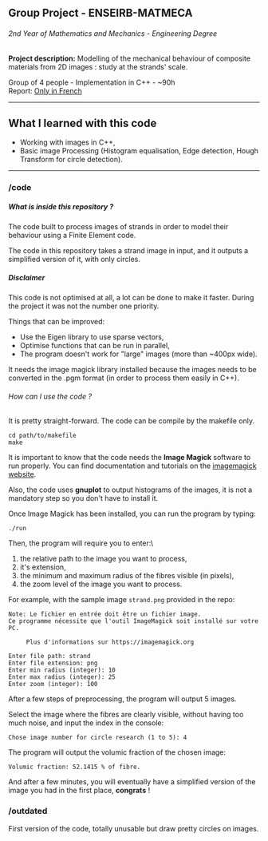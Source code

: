 ## Group Project - ENSEIRB-MATMECA
###### 2nd Year of Mathematics and Mechanics - Engineering Degree

**Project description:** Modelling of the mechanical behaviour of composite materials from 2D images : study at the strands' scale.

Group of 4 people - Implementation in C++ - ~90h\
Report: [Only in French](abrlr.fr/res/TER1819.pdf)

---

## What I learned with this code
 * Working with images in C++,
 * Basic image Processing (Histogram equalisation, Edge detection, Hough Transform for circle detection).

---

### /code
##### What is inside this repository ?
The code built to process images of strands in order to model their behaviour using a Finite Element code.

The code in this repository takes a strand image in input, and it outputs a simplified version of it, with only circles.

##### Disclaimer
This code is not optimised at all, a lot can be done to make it faster. During the project it was not the number one priority.

Things that can be improved:
* Use the Eigen library to use sparse vectors,
* Optimise functions that can be run in parallel,
* The program doesn't work for "large" images (more than ~400px wide).

It needs the image magick library installed because the images needs to be converted in the .pgm format (in order to process them easily in C++).



###### How can I use the code ?
It is pretty straight-forward. The code can be compile by the makefile only.
```
cd path/to/makefile
make
```
It is important to know that the code needs the **Image Magick** software to run properly. You can find documentation and tutorials on the [imagemagick website](https://imagemagick.org/index.php).

Also, the code uses **gnuplot** to output histograms of the images, it is not a mandatory step so you don't have to install it.

Once Image Magick has been installed, you can run the program by typing:
```
./run
```
Then, the program will require you to enter:\
1. the relative path to the image you want to process,
2. it's extension,
3. the minimum and maximum radius of the fibres visible (in pixels),
4. the zoom level of the image you want to process.

For example, with the sample image `strand.png` provided in the repo:
```
Note: Le fichier en entrée doit être un fichier image.
Ce programme nécessite que l'outil ImageMagick soit installé sur votre PC.

     Plus d'informations sur https://imagemagick.org

Enter file path: strand
Enter file extension: png
Enter min radius (integer): 10
Enter max radius (integer): 25
Enter zoom (integer): 100
```
After a few steps of preprocessing, the program will output 5 images.

Select the image where the fibres are clearly visible, without having too much noise, and input the index in the console:
```
Chose image number for circle research (1 to 5): 4
```

The program will output the volumic fraction of the chosen image:
```
Volumic fraction: 52.1415 % of fibre.
```
And after a few minutes, you will eventually have a simplified version of the image you had in the first place, **congrats** !

### /outdated
 First version of the code, totally unusable but draw pretty circles on images.
